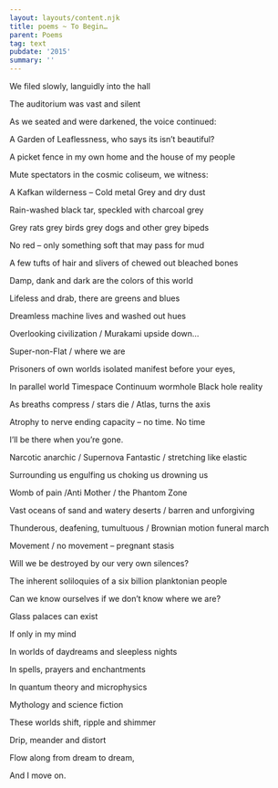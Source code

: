 ```yaml
---
layout: layouts/content.njk
title: poems ~ To Begin…
parent: Poems
tag: text
pubdate: '2015'
summary: ''
---
```


We filed slowly, languidly into the hall

The auditorium was vast and silent

As we seated and were darkened, the voice continued:



A Garden of Leaflessness, who says its isn’t beautiful?

A picket fence in my own home and the house of my people

Mute spectators in the cosmic coliseum, we witness:



A Kafkan wilderness – Cold metal Grey and dry dust

Rain-washed black tar, speckled with charcoal grey

Grey rats grey birds grey dogs and other grey bipeds

No red – only something soft that may pass for mud

A few tufts of hair and slivers of chewed out bleached bones



Damp, dank and dark are the colors of this world

Lifeless and drab, there are greens and blues

Dreamless machine lives and washed out hues



Overlooking civilization / Murakami upside down…

Super-non-Flat / where we are

Prisoners of own worlds isolated manifest before your eyes,

In parallel world Timespace Continuum wormhole Black hole reality

As breaths compress / stars die / Atlas, turns the axis

Atrophy to nerve ending capacity – no time. No time

I’ll be there when you’re gone.



Narcotic anarchic / Supernova Fantastic / stretching like elastic

Surrounding us engulfing us choking us drowning us

Womb of pain /Anti Mother / the Phantom Zone

Vast oceans of sand and watery deserts / barren and unforgiving

Thunderous, deafening, tumultuous / Brownian motion funeral march

Movement / no movement – pregnant stasis



Will we be destroyed by our very own silences?

The inherent soliloquies of a six billion planktonian people

Can we know ourselves if we don’t know where we are?



Glass palaces can exist

If only in my mind

In worlds of daydreams and sleepless nights

In spells, prayers and enchantments

In quantum theory and microphysics

Mythology and science fiction

These worlds shift, ripple and shimmer

Drip, meander and distort

Flow along from dream to dream,

And I move on.
